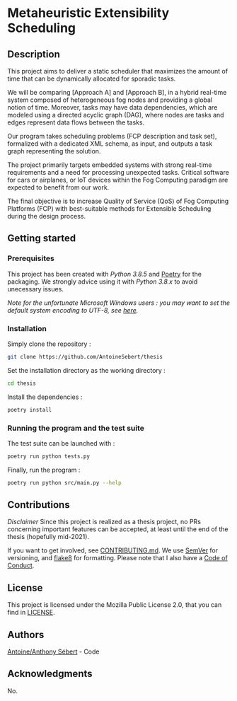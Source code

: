 # Metaheuristic Extensibility Scheduling

## Description

This project aims to deliver a static scheduler that maximizes the amount of time that can be dynamically allocated for sporadic tasks.

We will be comparing [Approach A] and [Approach B], in a hybrid real-time system composed of heterogeneous fog nodes and providing a global notion of time. Moreover, tasks may have data dependencies, which are modeled using a directed acyclic graph (DAG), where nodes are tasks and edges represent data flows between the tasks.

Our program takes scheduling problems (FCP description and task set), formalized with a dedicated XML schema, as input, and outputs a task graph representing the solution.

The project primarily targets embedded systems with strong real-time requirements and a need for processing unexpected tasks. Critical software for cars or airplanes, or  IoT devices  within the Fog Computing paradigm are expected to benefit from our work.

The final objective is to increase Quality of Service (QoS) of Fog Computing Platforms (FCP) with best-suitable methods for Extensible Scheduling during the design process.

## Getting started

### Prerequisites

This project has been created with *Python 3.8.5* and [Poetry](https://github.com/python-poetry/poetry) for the packaging. We strongly advice using it with *Python 3.8.x* to avoid unecessary issues.

*Note for the unfortunate Microsoft Windows users : you may want to set the default system encoding to UTF-8, see [here](https://docs.python.org/3/using/cmdline.html#envvar-PYTHONUTF8).*

### Installation

Simply clone the repository :
```bash
git clone https://github.com/AntoineSebert/thesis
```

Set the installation directory as the working directory :
```bash
cd thesis
```

Install the dependencies :
```bash
poetry install
```

### Running the program and the test suite

The test suite can be launched with :
```bash
poetry run python tests.py
```

Finally, run the program :
```bash
poetry run python src/main.py --help
```

## Contributions

*Disclaimer*
Since this project is realized as a thesis project, no PRs concerning important features can be accepted, at least until the end of the thesis (hopefully mid-2021).

If you want to get involved, see [CONTRIBUTING.md](CONTRIBUTING.md).
We use [SemVer](https://semver.org/) for versioning, and [flake8](https://gitlab.com/pycqa/flake8) for formatting.
Please note that I also have a [Code of Conduct](CODE_OF_CONDUCT.md).

## License

This project is licensed under the Mozilla Public License 2.0, that you can find in [LICENSE](LICENSE).

## Authors

[Antoine/Anthony Sébert](https://github.com/AntoineSebert) - Code

## Acknowledgments

No.